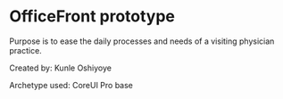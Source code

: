 # OfficeFront prototype

Purpose is to ease the daily processes and needs of a visiting physician practice.

Created by: Kunle Oshiyoye

Archetype used: CoreUI Pro base
